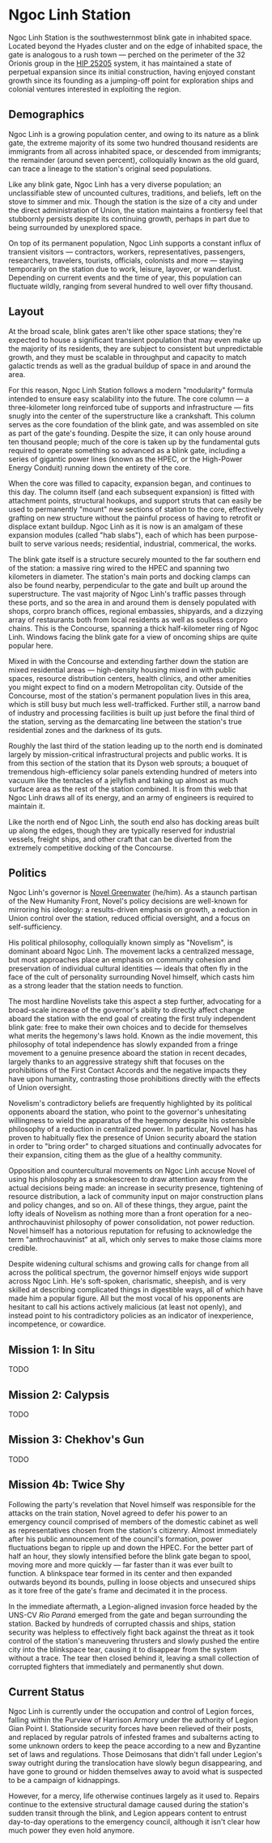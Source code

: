 # Ngoc Linh Station

Ngoc Linh Station is the southwesternmost blink gate in inhabited space. Located beyond the Hyades cluster and on the edge of inhabited space, the gate is analogous to a rush town — perched on the perimeter of the 32 Orionis group in the [HIP 25205](hip25205.md) system, it has maintained a state of perpetual expansion since its initial construction, having enjoyed constant growth since its founding as a jumping-off point for exploration ships and colonial ventures interested in exploiting the region.

## Demographics

Ngoc Linh is a growing population center, and owing to its nature as a blink gate, the extreme majority of its some two hundred thousand residents are immigrants from all across inhabited space, or descended from immigrants; the remainder (around seven percent), colloquially known as the old guard, can trace a lineage to the station's original seed populations.

Like any blink gate, Ngoc Linh has a very diverse population; an unclassifiable stew of uncounted cultures, traditions, and beliefs, left on the stove to simmer and mix. Though the station is the size of a city and under the direct administration of Union, the station maintains a frontiersy feel that stubbornly persists despite its continuing growth, perhaps in part due to being surrounded by unexplored space.

On top of its permanent population, Ngoc Linh supports a constant influx of transient visitors — contractors, workers, representatives, passengers, researchers, travelers, tourists, officials, colonists and more — staying temporarily on the station due to work, leisure, layover, or wanderlust. Depending on current events and the time of year, this population can fluctuate wildly, ranging from several hundred to well over fifty thousand.

## Layout

At the broad scale, blink gates aren't like other space stations; they're expected to house a significant transient population that may even make up the majority of its residents, they are subject to consistent but unpredictable growth, and they must be scalable in throughput and capacity to match galactic trends as well as the gradual buildup of space in and around the area.

For this reason, Ngoc Linh Station follows a modern "modularity" formula intended to ensure easy scalability into the future. The core column — a three-kilometer long reinforced tube of supports and infrastructure — fits snugly into the center of the superstructure like a crankshaft. This column serves as the core foundation of the blink gate, and was assembled on site as part of the gate's founding. Despite the size, it can only house around ten thousand people; much of the core is taken up by the fundamental guts required to operate something so advanced as a blink gate, including a series of gigantic power lines (known as the HPEC, or the High-Power Energy Conduit) running down the entirety of the core.

When the core was filled to capacity, expansion began, and continues to this day. The column itself (and each subsequent expansion) is fitted with attachment points, structural hookups, and support struts that can easily be used to permanently "mount" new sections of station to the core, effectively grafting on new structure without the painful process of having to retrofit or displace extant buildup. Ngoc Linh as it is now is an amalgam of these expansion modules (called "hab slabs"), each of which has been purpose-built to serve various needs; residential, industrial, commerical, the works.

The blink gate itself is a structure securely mounted to the far southern end of the station: a massive ring wired to the HPEC and spanning two kilometers in diameter. The station's main ports and docking clamps can also be found nearby, perpendicular to the gate and built up around the superstructure. The vast majority of Ngoc Linh's traffic passes through these ports, and so the area in and around them is densely populated with shops, corpro branch offices, regional embassies, shipyards, and a dizzying array of restaurants both from local residents as well as soulless corpro chains. This is the Concourse, spanning a thick half-kilometer ring of Ngoc Linh. Windows facing the blink gate for a view of oncoming ships are quite popular here.

Mixed in with the Concourse and extending farther down the station are mixed residential areas — high-density housing mixed in with public spaces, resource distribution centers, health clinics, and other amenities you might expect to find on a modern Metropolitan city. Outside of the Concourse, most of the station's permanent population lives in this area, which is still busy but much less well-trafficked. Further still, a narrow band of industry and processing facilities is built up just before the final third of the station, serving as the demarcating line between the station's true residential zones and the darkness of its guts.

Roughly the last third of the station leading up to the north end is dominated largely by mission-critical infrastructural projects and public works. It is from this section of the station that its Dyson web sprouts; a bouquet of tremendous high-efficiency solar panels extending hundred of meters into vacuum like the tentacles of a jellyfish and taking up almost as much surface area as the rest of the station combined. It is from this web that Ngoc Linh draws all of its energy, and an army of engineers is required to maintain it.

Like the north end of Ngoc Linh, the south end also has docking areas built up along the edges, though they are typically reserved for industrial vessels, freight ships, and other craft that can be diverted from the extremely competitive docking of the Concourse.

## Politics

Ngoc Linh's governor is [Novel Greenwater](../act-1/people/novelists/novel.md) (he/him). As a staunch partisan of the New Humanity Front, Novel's policy decisions are well-known for mirroring his ideology: a results-driven emphasis on growth, a reduction in Union control over the station, reduced official oversight, and a focus on self-sufficiency.

His political philosophy, colloquially known simply as "Novelism", is dominant aboard Ngoc Linh. The movement lacks a centralized message, but most approaches place an emphasis on community cohesion and preservation of individual cultural identities — ideals that often fly in the face of the cult of personality surrounding Novel himself, which casts him as a strong leader that the station needs to function.

The most hardline Novelists take this aspect a step further, advocating for a broad-scale increase of the governor's ability to directly affect change aboard the station with the end goal of creating the first truly independent blink gate: free to make their own choices and to decide for themselves what merits the hegemony's laws hold. Known as the indie movement, this philosophy of total independence has slowly expanded from a fringe movement to a genuine presence aboard the station in recent decades, largely thanks to an aggressive strategy shift that focuses on the prohibitions of the First Contact Accords and the negative impacts they have upon humanity, contrasting those prohibitions directly with the effects of Union oversight.

Novelism's contradictory beliefs are frequently highlighted by its political opponents aboard the station, who point to the governor's unhesitating willingness to wield the apparatus of the hegemony despite his ostensible philosophy of a reduction in centralized power. In particular, Novel has has proven to habitually flex the presence of Union security aboard the station in order to "bring order" to charged situations and continually advocates for their expansion, citing them as the glue of a healthy community.

Opposition and countercultural movements on Ngoc Linh accuse Novel of using his philosophy as a smokescreen to draw attention away from the actual decisions being made: an increase in security presence, tightening of resource distribution, a lack of community input on major construction plans and policy changes, and so on. All of these things, they argue, paint the lofty ideals of Novelism as nothing more than a front operation for a neo-anthrochauvinist philosophy of power consolidation, not power reduction. Novel himself has a notorious reputation for refusing to acknowledge the term "anthrochauvinist" at all, which only serves to make those claims more credible.

Despite widening cultural schisms and growing calls for change from all across the political spectrum, the governor himself enjoys wide support across Ngoc Linh. He's soft-spoken, charismatic, sheepish, and is very skilled at describing complicated things in digestible ways, all of which have made him a popular figure. All but the most vocal of his opponents are hesitant to call his actions actively malicious (at least not openly), and instead point to his contradictory policies as an indicator of inexperience, incompetence, or cowardice.

## Mission 1: In Situ

TODO

## Mission 2: Calypsis

TODO

## Mission 3: Chekhov's Gun

TODO

## Mission 4b: Twice Shy

Following the party's revelation that Novel himself was responsible for the attacks on the train station, Novel agreed to defer his power to an emergency council comprised of members of the domestic cabinet as well as representatives chosen from the station's citizenry. Almost immediately after his public announcement of the council's formation, power fluctuations began to ripple up and down the HPEC. For the better part of half an hour, they slowly intensified before the blink gate began to spool, moving more and more quickly — far faster than it was ever built to function. A blinkspace tear formed in its center and then expanded outwards beyond its bounds, pulling in loose objects and unsecured ships as it tore free of the gate's frame and decimated it in the process.

In the immediate aftermath, a Legion-aligned invasion force headed by the UNS-CV *Rio Paraná* emerged from the gate and began surrounding the station. Backed by hundreds of corrupted chassis and ships, station security was helpless to effectively fight back against the threat as it took control of the station's maneuvering thrusters and slowly pushed the entire city into the blinkspace tear, causing it to disappear from the system without a trace. The tear then closed behind it, leaving a small collection of corrupted fighters that immediately and permanently shut down.

## Current Status

Ngoc Linh is currently under the occupation and control of Legion forces, falling within the Purview of Harrison Armory under the authority of Legion Gian Point I. Stationside security forces have been relieved of their posts, and replaced by regular patrols of infested frames and subalterns acting to some unknown orders to keep the peace according to a new and Byzantine set of laws and regulations. Those Deimosans that didn't fall under Legion's sway outright during the translocation have slowly begun disappearing, and have gone to ground or hidden themselves away to avoid what is suspected to be a campaign of kidnappings.

However, for a mercy, life otherwise continues largely as it used to. Repairs continue to the extensive structural damage caused during the station's sudden transit through the blink, and Legion appears content to entrust day-to-day operations to the emergency council, although it isn't clear how much power they even hold anymore.
